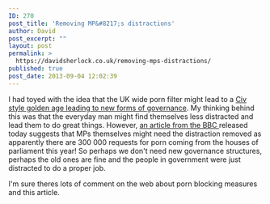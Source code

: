 ```yaml
---
ID: 270
post_title: 'Removing MP&#8217;s distractions'
author: David
post_excerpt: ""
layout: post
permalink: >
  https://davidsherlock.co.uk/removing-mps-distractions/
published: true
post_date: 2013-09-04 12:02:39
---
```

I had toyed with the idea that the UK wide porn filter might lead to a <a href="http://davidsherlock.co.uk/the-great-revolution/">Civ style golden age leading to new forms of governance</a>. My thinking behind this was that the everyday man might find themselves less distracted and lead them to do great things. However, <a href="http://www.bbc.co.uk/news/uk-politics-23954447">an article from the BBC </a>released today suggests that MPs themselves might need the distraction removed as apparently there are 300 000 requests for porn coming from the houses of parliament this year! So perhaps we don't need new governance structures, perhaps the old ones are fine and the people in government were just distracted to do a proper job.

I'm sure theres lots of comment on the web about porn blocking measures and this article.

&nbsp;